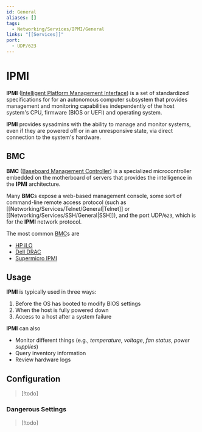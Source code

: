 ```yaml
---
id: General
aliases: []
tags:
  - Networking/Services/IPMI/General
links: "[[Services]]"
port:
  - UDP/623
---
```


# IPMI

**IPMI** ([Intelligent Platform Management Interface](https://en.wikipedia.org/wiki/Intelligent_Platform_Management_Interface))
is a set of standardized specifications for for an autonomous computer subsystem
that provides management and monitoring capabilities independently of the host
system's CPU, firmware (BIOS or UEFI) and operating system.

**IPMI** provides sysadmins with the ability to manage and monitor systems,
even if they are powered off or in an unresponsive state, via direct connection
to the system's hardware.

<!-- BMC {{{-->
## BMC

**BMC** ([Baseboard Management Controller](https://www.supermicro.com/en/glossary/baseboard-management-controller))
is a specialized microcontroller embedded on the motherboard of servers
that provides the intelligence in the **IPMI** architecture.

Many **BMC**s expose a web-based management console, some sort of command-line
remote access protocol (such as [[Networking/Services/Telnet/General|Telnet]]
or [[Networking/Services/SSH/General|SSH]]), and the port UDP/`623`,
which is for the **IPMI** network protocol.

The most common [BMC](https://www.supermicro.com/en/glossary/baseboard-management-controller)s are

- [HP iLO](https://en.wikipedia.org/wiki/HPE_Integrated_Lights-Out)
- [Dell DRAC](https://en.wikipedia.org/wiki/Dell_DRAC)
- [Supermicro IPMI](https://www.supermicro.com/en/solutions/management-software/bmc-resources)
<!-- }}} -->

<!-- Usage {{{-->
## Usage

**IPMI** is typically used in three ways:

1. Before the OS has booted to modify BIOS settings
2. When the host is fully powered down
3. Access to a host after a system failure

**IPMI** can also

- Monitor different things (e.g., *temperature*, *voltage*, *fan status*,
  *power supplies*)
- Query inventory information
- Review hardware logs
<!-- }}} -->

## Configuration

> [!todo]

### Dangerous Settings

> [!todo]
